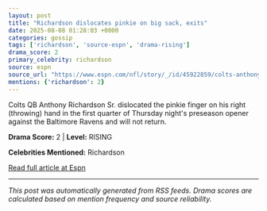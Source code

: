 ```yaml
---
layout: post
title: "Richardson dislocates pinkie on big sack, exits"
date: 2025-08-08 01:28:03 +0000
categories: gossip
tags: ['richardson', 'source-espn', 'drama-rising']
drama_score: 2
primary_celebrity: richardson
source: espn
source_url: "https://www.espn.com/nfl/story/_/id/45922859/colts-anthony-richardson-departs-preseason-tilt-vs-ravens"
mentions: {'richardson': 2}
---
```


Colts QB Anthony Richardson Sr. dislocated the pinkie finger on his right (throwing) hand in the first quarter of Thursday night's preseason opener against the Baltimore Ravens and will not return.

**Drama Score:** 2 | **Level:** RISING

**Celebrities Mentioned:** Richardson

[Read full article at Espn](https://www.espn.com/nfl/story/_/id/45922859/colts-anthony-richardson-departs-preseason-tilt-vs-ravens)

---
*This post was automatically generated from RSS feeds. Drama scores are calculated based on mention frequency and source reliability.*
